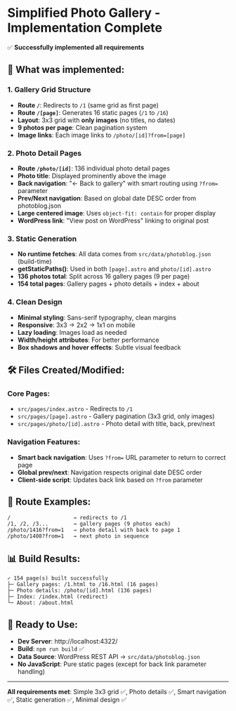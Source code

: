 # Simplified Photo Gallery - Implementation Complete

✅ **Successfully implemented all requirements**

## 🎯 What was implemented:

### 1. **Gallery Grid Structure**
- **Route `/`**: Redirects to `/1` (same grid as first page)  
- **Route `/[page]`**: Generates 16 static pages (`/1` to `/16`)
- **Layout**: 3x3 grid with **only images** (no titles, no dates)
- **9 photos per page**: Clean pagination system
- **Image links**: Each image links to `/photo/[id]?from=[page]`

### 2. **Photo Detail Pages**
- **Route `/photo/[id]`**: 136 individual photo detail pages
- **Photo title**: Displayed prominently above the image
- **Back navigation**: "← Back to gallery" with smart routing using `?from=` parameter
- **Prev/Next navigation**: Based on global date DESC order from photoblog.json
- **Large centered image**: Uses `object-fit: contain` for proper display
- **WordPress link**: "View post on WordPress" linking to original post

### 3. **Static Generation**
- **No runtime fetches**: All data comes from `src/data/photoblog.json` (build-time)
- **getStaticPaths()**: Used in both `[page].astro` and `photo/[id].astro`
- **136 photos total**: Split across 16 gallery pages (9 per page)
- **154 total pages**: Gallery pages + photo details + index + about

### 4. **Clean Design**
- **Minimal styling**: Sans-serif typography, clean margins
- **Responsive**: 3x3 → 2x2 → 1x1 on mobile
- **Lazy loading**: Images load as needed
- **Width/height attributes**: For better performance
- **Box shadows and hover effects**: Subtle visual feedback

## 🛠 Files Created/Modified:

### Core Pages:
- `src/pages/index.astro` - Redirects to `/1` 
- `src/pages/[page].astro` - Gallery pagination (3x3 grid, only images)
- `src/pages/photo/[id].astro` - Photo detail with title, back, prev/next

### Navigation Features:
- **Smart back navigation**: Uses `?from=` URL parameter to return to correct page
- **Global prev/next**: Navigation respects original date DESC order
- **Client-side script**: Updates back link based on `?from` parameter

## 🔗 Route Examples:

```
/                    → redirects to /1
/1, /2, /3...        → gallery pages (9 photos each)
/photo/1416?from=1   → photo detail with back to page 1
/photo/1408?from=1   → next photo in sequence
```

## 📊 Build Results:

```
✓ 154 page(s) built successfully
├─ Gallery pages: /1.html to /16.html (16 pages)
├─ Photo details: /photo/[id].html (136 pages) 
├─ Index: /index.html (redirect)
└─ About: /about.html
```

## 🚀 Ready to Use:

- **Dev Server**: http://localhost:4322/
- **Build**: `npm run build` ✅ 
- **Data Source**: WordPress REST API → `src/data/photoblog.json`
- **No JavaScript**: Pure static pages (except for back link parameter handling)

---

**All requirements met**: Simple 3x3 grid ✅, Photo details ✅, Smart navigation ✅, Static generation ✅, Minimal design ✅
